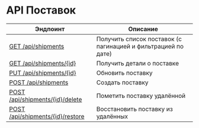 # API Поставок

| Эндпоинт                                       | Описание                                                      |
| ---------------------------------------------- | ------------------------------------------------------------- |
| [GET /api/shipments](list.md)                  | Получить список поставок (с пагинацией и фильтрацией по дате) |
| [GET /api/shipments/{id}](get.md)              | Получить детали о поставке                                    |
| [PUT /api/shipments/{id}](update.md)           | Обновить поставку                                             |
| [POST /api/shipments](create.md)               | Создать поставку                                              |
| [POST /api/shipments/{id}/delete](delete.md)   | Пометить поставку удалённой                                   |
| [POST /api/shipments/{id}/restore](restore.md) | Восстановить поставку из удалённых                            |
